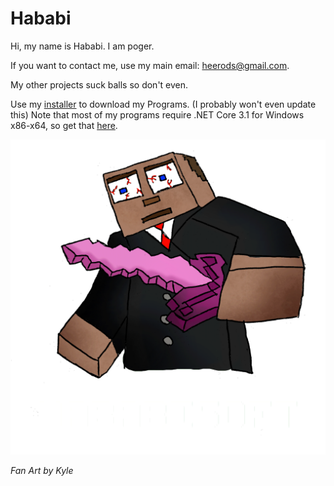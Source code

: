 # Hababi
Hi, my name is Hababi. I am poger.

If you want to contact me, use my main email: heerods@gmail.com.

My other projects suck balls so don't even.

Use my [installer](https://github.com/GitHababi/HababisoftInstaller/releases/download/1/HababisoftInstaller.exe) to download my Programs. (I probably won't even update this)
Note that most of my programs require .NET Core 3.1 for Windows x86-x64, so get that [here](https://dotnet.microsoft.com/download/dotnet-core/3.1).

![](HababiSoftLogo.png)

*Fan Art by Kyle* 
